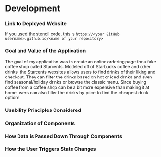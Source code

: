# Development

### Link to Deployed Website
If you used the stencil code, this is `https://<your GitHub username>.github.io/<name of your repository>`

### Goal and Value of the Application

The goal of my application was to create an online ordering page for a fake coffee shop called Starcents. Modeled off of Starbucks coffee and other drinks, the Starcents websites allows users to find drinks of their liking and checkout. They can filter the drinks based on hot or iced drinks and even find seasonal/holiday drinks or browse the classic menu. Since buying coffee from a coffee shop can be a bit more expensive than making it at home users can also filter the drinks by price to find the cheapest drink option!

### Usability Principles Considered

### Organization of Components

### How Data is Passed Down Through Components

### How the User Triggers State Changes

